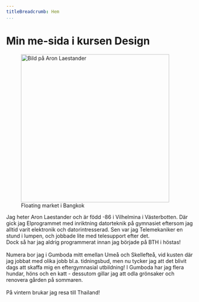 ```yaml
---
titleBreadcrumb: Hem
...
```


<h1>Min me-sida i kursen Design</h1>

<figure class="me"><img src="http://www.student.bth.se/~arla16/dbwebb-kurser/htmlphp/me/kmom06/me6/img/me.jpg" width="400" alt="Bild på Aron Laestander">
<figcaption>Floating market i Bangkok</figcaption></figure>

Jag heter Aron Laestander och är född -86 i Vilhelmina i Västerbotten.
Där gick jag Elprogrammet med inriktning datorteknik på gymnasiet eftersom jag
alltid varit elektronik och datorintresserad.
Sen var jag Telemekaniker en stund i lumpen, och jobbade lite med telesupport efter det.<br>
Dock så har jag aldrig programmerat innan jag började på BTH i höstas!<br>
<br>Numera bor jag i Gumboda mitt emellan Umeå och Skellefteå, vid kusten där jag
jobbat med olika jobb bl.a. tidningsbud, men nu tycker jag att det blivit dags
att skaffa mig en eftergymnasial utbildning!
I Gumboda har jag flera hundar, höns och en katt - dessutom gillar jag att odla
grönsaker och renovera gården på sommaren.<br>
<br>
På vintern brukar jag resa till Thailand!<br>
